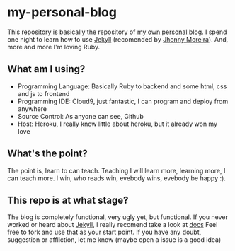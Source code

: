 # my-personal-blog
This repository is basically the repository of [my own personal blog](http://ricardovsilva.herokkuapp.com).
I spend one night to learn how to use [Jekyll](http://jekylrb.com) (recomended by [Jhonny Moreira](https://github.com/jhonnymoreira)). And, more and more I'm loving Ruby.

## What am I using?
- Programming Language: Basically Ruby to backend and some html, css and js to frontend
- Programming IDE: Cloud9, just fantastic, I can program and deploy from anywhere
- Source Control: As anyone can see, Github
- Host: Heroku, I really know little about heroku, but it already won my love

## What's the point?
The point is, learn to can teach. Teaching I will learn more, learning more, I can teach more.
I win, who reads win, evebody wins, evebody be happy :).
 
## This repo is at what stage?
The blog is completely functional, very ugly yet, but functional. 
If you never worked or heard about [Jekyll](http://jekylrb.com), I really recomend take a look at [docs](jekyllrb.com/docs)
Feel free to fork and use that as your start point.
If you have any doubt, suggestion or affliction, let me know (maybe open a issue is a good idea)
